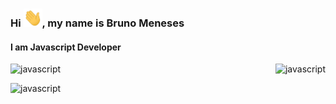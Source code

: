 <p align="left">
<h3 align="left">Hi <img src="https://raw.githubusercontent.com/KevinPatel04/KevinPatel04/master/Hi.gif" width="30px">, my name is Bruno Meneses </h3>
<h4 align="left">I am Javascript Developer</h4>

<p align="right">
<img align="right" src="https://i.ibb.co/yF74YJM/Grupo-14.png" alt="javascript" height="350"/>
</p>

</p>
<p align="left">
<img src="https://i.ibb.co/RS6phpM/Grupo-19.png" alt="javascript"/>
</p>
<p align="left">
<img src="https://i.ibb.co/vsXpZbM/Grupo-15.png" alt="javascript"/>
</p>
